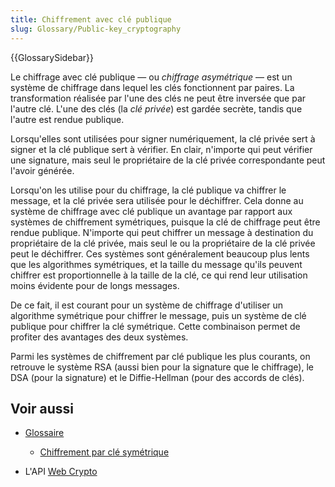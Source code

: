 ```yaml
---
title: Chiffrement avec clé publique
slug: Glossary/Public-key_cryptography
---
```


{{GlossarySidebar}}

Le chiffrage avec clé publique — ou _chiffrage asymétrique_ — est un système de chiffrage dans lequel les clés fonctionnent par paires. La transformation réalisée par l'une des clés ne peut être inversée que par l'autre clé. L'une des clés (la _clé privée_) est gardée secrète, tandis que l'autre est rendue publique.

Lorsqu'elles sont utilisées pour signer numériquement, la clé privée sert à signer et la clé publique sert à vérifier. En clair, n'importe qui peut vérifier une signature, mais seul le propriétaire de la clé privée correspondante peut l'avoir générée.

Lorsqu'on les utilise pour du chiffrage, la clé publique va chiffrer le message, et la clé privée sera utilisée pour le déchiffrer. Cela donne au système de chiffrage avec clé publique un avantage par rapport aux systèmes de chiffrement symétriques, puisque la clé de chiffrage peut être rendue publique. N'importe qui peut chiffrer un message à destination du propriétaire de la clé privée, mais seul le ou la propriétaire de la clé privée peut le déchiffrer. Ces systèmes sont généralement beaucoup plus lents que les algorithmes symétriques, et la taille du message qu'ils peuvent chiffrer est proportionnelle à la taille de la clé, ce qui rend leur utilisation moins évidente pour de longs messages.

De ce fait, il est courant pour un système de chiffrage d'utiliser un algorithme symétrique pour chiffrer le message, puis un système de clé publique pour chiffrer la clé symétrique. Cette combinaison permet de profiter des avantages des deux systèmes.

Parmi les systèmes de chiffrement par clé publique les plus courants, on retrouve le système RSA (aussi bien pour la signature que le chiffrage), le DSA (pour la signature) et le Diffie-Hellman (pour des accords de clés).

## Voir aussi

- [Glossaire](/fr/docs/Glossary)

  - [Chiffrement par clé symétrique](/fr/docs/Glossary/Symmetric-key_cryptography)

- L'API [Web Crypto](/fr/docs/Web/API/Web_Crypto_API)
